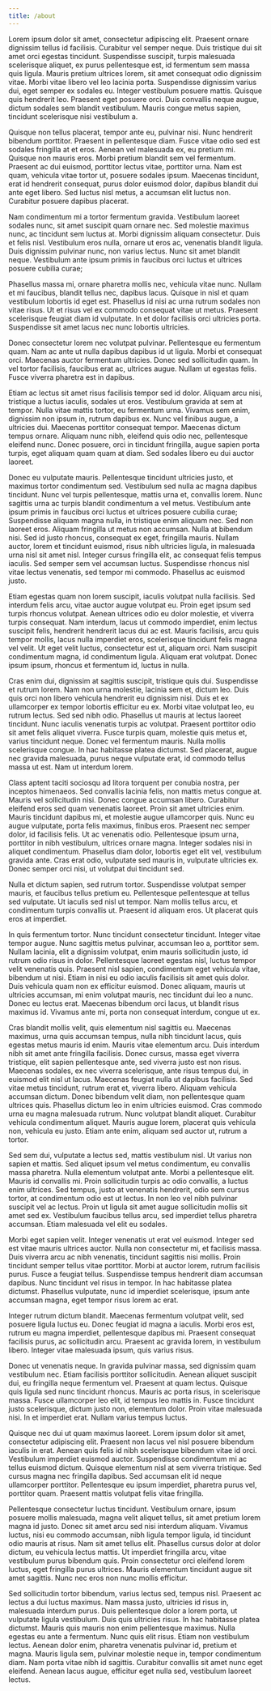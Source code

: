 ```yaml
---
title: /about
---
```


Lorem ipsum dolor sit amet, consectetur adipiscing elit. Praesent ornare dignissim tellus id facilisis. Curabitur vel semper neque. Duis tristique dui sit amet orci egestas tincidunt. Suspendisse suscipit, turpis malesuada scelerisque aliquet, ex purus pellentesque est, id fermentum sem massa quis ligula. Mauris pretium ultrices lorem, sit amet consequat odio dignissim vitae. Morbi vitae libero vel leo lacinia porta. Suspendisse dignissim varius dui, eget semper ex sodales eu. Integer vestibulum posuere mattis. Quisque quis hendrerit leo. Praesent eget posuere orci. Duis convallis neque augue, dictum sodales sem blandit vestibulum. Mauris congue metus sapien, tincidunt scelerisque nisi vestibulum a.

Quisque non tellus placerat, tempor ante eu, pulvinar nisi. Nunc hendrerit bibendum porttitor. Praesent in pellentesque diam. Fusce vitae odio sed est sodales fringilla at et eros. Aenean vel malesuada ex, eu pretium mi. Quisque non mauris eros. Morbi pretium blandit sem vel fermentum. Praesent ac dui euismod, porttitor lectus vitae, porttitor urna. Nam est quam, vehicula vitae tortor ut, posuere sodales ipsum. Maecenas tincidunt, erat id hendrerit consequat, purus dolor euismod dolor, dapibus blandit dui ante eget libero. Sed luctus nisl metus, a accumsan elit luctus non. Curabitur posuere dapibus placerat.

Nam condimentum mi a tortor fermentum gravida. Vestibulum laoreet sodales nunc, sit amet suscipit quam ornare nec. Sed molestie maximus nunc, ac tincidunt sem luctus at. Morbi dignissim aliquam consectetur. Duis et felis nisl. Vestibulum eros nulla, ornare ut eros ac, venenatis blandit ligula. Duis dignissim pulvinar nunc, non varius lectus. Nunc sit amet blandit neque. Vestibulum ante ipsum primis in faucibus orci luctus et ultrices posuere cubilia curae;

Phasellus massa mi, ornare pharetra mollis nec, vehicula vitae nunc. Nullam et mi faucibus, blandit tellus nec, dapibus lacus. Quisque in nisl et quam vestibulum lobortis id eget est. Phasellus id nisi ac urna rutrum sodales non vitae risus. Ut et risus vel ex commodo consequat vitae ut metus. Praesent scelerisque feugiat diam id vulputate. In et dolor facilisis orci ultricies porta. Suspendisse sit amet lacus nec nunc lobortis ultricies.

Donec consectetur lorem nec volutpat pulvinar. Pellentesque eu fermentum quam. Nam ac ante ut nulla dapibus dapibus id ut ligula. Morbi et consequat orci. Maecenas auctor fermentum ultricies. Donec sed sollicitudin quam. In vel tortor facilisis, faucibus erat ac, ultrices augue. Nullam ut egestas felis. Fusce viverra pharetra est in dapibus.

Etiam ac lectus sit amet risus facilisis tempor sed id dolor. Aliquam arcu nisi, tristique a luctus iaculis, sodales ut eros. Vestibulum gravida at sem at tempor. Nulla vitae mattis tortor, eu fermentum urna. Vivamus sem enim, dignissim non ipsum in, rutrum dapibus ex. Nunc vel finibus augue, a ultricies dui. Maecenas porttitor consequat tempor. Maecenas dictum tempus ornare. Aliquam nunc nibh, eleifend quis odio nec, pellentesque eleifend nunc. Donec posuere, orci in tincidunt fringilla, augue sapien porta turpis, eget aliquam quam quam at diam. Sed sodales libero eu dui auctor laoreet.

Donec eu vulputate mauris. Pellentesque tincidunt ultricies justo, et maximus tortor condimentum sed. Vestibulum sed nulla ac magna dapibus tincidunt. Nunc vel turpis pellentesque, mattis urna et, convallis lorem. Nunc sagittis urna ac turpis blandit condimentum a vel metus. Vestibulum ante ipsum primis in faucibus orci luctus et ultrices posuere cubilia curae; Suspendisse aliquam magna nulla, in tristique enim aliquam nec. Sed non laoreet eros. Aliquam fringilla ut metus non accumsan. Nulla at bibendum nisi. Sed id justo rhoncus, consequat ex eget, fringilla mauris. Nullam auctor, lorem et tincidunt euismod, risus nibh ultricies ligula, in malesuada urna nisl sit amet nisl. Integer cursus fringilla elit, ac consequat felis tempus iaculis. Sed semper sem vel accumsan luctus. Suspendisse rhoncus nisl vitae lectus venenatis, sed tempor mi commodo. Phasellus ac euismod justo.

Etiam egestas quam non lorem suscipit, iaculis volutpat nulla facilisis. Sed interdum felis arcu, vitae auctor augue volutpat eu. Proin eget ipsum sed turpis rhoncus volutpat. Aenean ultrices odio eu dolor molestie, et viverra turpis consequat. Nam interdum, lacus ut commodo imperdiet, enim lectus suscipit felis, hendrerit hendrerit lacus dui ac est. Mauris facilisis, arcu quis tempor mollis, lacus nulla imperdiet eros, scelerisque tincidunt felis magna vel velit. Ut eget velit luctus, consectetur est ut, aliquam orci. Nam suscipit condimentum magna, id condimentum ligula. Aliquam erat volutpat. Donec ipsum ipsum, rhoncus et fermentum id, luctus in nulla.

Cras enim dui, dignissim at sagittis suscipit, tristique quis dui. Suspendisse et rutrum lorem. Nam non urna molestie, lacinia sem et, dictum leo. Duis quis orci non libero vehicula hendrerit eu dignissim nisi. Duis et ex ullamcorper ex tempor lobortis efficitur eu ex. Morbi vitae volutpat leo, eu rutrum lectus. Sed sed nibh odio. Phasellus ut mauris at lectus laoreet tincidunt. Nunc iaculis venenatis turpis ac volutpat. Praesent porttitor odio sit amet felis aliquet viverra. Fusce turpis quam, molestie quis metus et, varius tincidunt neque. Donec vel fermentum mauris. Nulla mollis scelerisque congue. In hac habitasse platea dictumst. Sed placerat, augue nec gravida malesuada, purus neque vulputate erat, id commodo tellus massa ut est. Nam ut interdum lorem.

Class aptent taciti sociosqu ad litora torquent per conubia nostra, per inceptos himenaeos. Sed convallis lacinia felis, non mattis metus congue at. Mauris vel sollicitudin nisi. Donec congue accumsan libero. Curabitur eleifend eros sed quam venenatis laoreet. Proin sit amet ultricies enim. Mauris tincidunt dapibus mi, et molestie augue ullamcorper quis. Nunc eu augue vulputate, porta felis maximus, finibus eros. Praesent nec semper dolor, id facilisis felis. Ut ac venenatis odio. Pellentesque ipsum urna, porttitor in nibh vestibulum, ultrices ornare magna. Integer sodales nisi in aliquet condimentum. Phasellus diam dolor, lobortis eget elit vel, vestibulum gravida ante. Cras erat odio, vulputate sed mauris in, vulputate ultricies ex. Donec semper orci nisi, ut volutpat dui tincidunt sed.

Nulla et dictum sapien, sed rutrum tortor. Suspendisse volutpat semper mauris, et faucibus tellus pretium eu. Pellentesque pellentesque at tellus sed vulputate. Ut iaculis sed nisl ut tempor. Nam mollis tellus arcu, et condimentum turpis convallis ut. Praesent id aliquam eros. Ut placerat quis eros at imperdiet.

In quis fermentum tortor. Nunc tincidunt consectetur tincidunt. Integer vitae tempor augue. Nunc sagittis metus pulvinar, accumsan leo a, porttitor sem. Nullam lacinia, elit a dignissim volutpat, enim mauris sollicitudin justo, id rutrum odio risus in dolor. Pellentesque laoreet egestas nisl, luctus tempor velit venenatis quis. Praesent nisl sapien, condimentum eget vehicula vitae, bibendum ut nisi. Etiam in nisi eu odio iaculis facilisis sit amet quis dolor. Duis vehicula quam non ex efficitur euismod. Donec aliquam, mauris ut ultricies accumsan, mi enim volutpat mauris, nec tincidunt dui leo a nunc. Donec eu lectus erat. Maecenas bibendum orci lacus, ut blandit risus maximus id. Vivamus ante mi, porta non consequat interdum, congue ut ex.

Cras blandit mollis velit, quis elementum nisl sagittis eu. Maecenas maximus, urna quis accumsan tempus, nulla nibh tincidunt lacus, quis egestas metus mauris id enim. Mauris vitae elementum arcu. Duis interdum nibh sit amet ante fringilla facilisis. Donec cursus, massa eget viverra tristique, elit sapien pellentesque ante, sed viverra justo est non risus. Maecenas sodales, ex nec viverra scelerisque, ante risus tempus dui, in euismod elit nisl ut lacus. Maecenas feugiat nulla ut dapibus facilisis. Sed vitae metus tincidunt, rutrum erat et, viverra libero. Aliquam vehicula accumsan dictum. Donec bibendum velit diam, non pellentesque quam ultrices quis. Phasellus dictum leo in enim ultricies euismod. Cras commodo urna eu magna malesuada rutrum. Nunc volutpat blandit aliquet. Curabitur vehicula condimentum aliquet. Mauris augue lorem, placerat quis vehicula non, vehicula eu justo. Etiam ante enim, aliquam sed auctor ut, rutrum a tortor.

Sed sem dui, vulputate a lectus sed, mattis vestibulum nisl. Ut varius non sapien et mattis. Sed aliquet ipsum vel metus condimentum, eu convallis massa pharetra. Nulla elementum volutpat ante. Morbi a pellentesque elit. Mauris id convallis mi. Proin sollicitudin turpis ac odio convallis, a luctus enim ultrices. Sed tempus, justo at venenatis hendrerit, odio sem cursus tortor, at condimentum odio est ut lectus. In non leo vel nibh pulvinar suscipit vel ac lectus. Proin ut ligula sit amet augue sollicitudin mollis sit amet sed ex. Vestibulum faucibus tellus arcu, sed imperdiet tellus pharetra accumsan. Etiam malesuada vel elit eu sodales.

Morbi eget sapien velit. Integer venenatis ut erat vel euismod. Integer sed est vitae mauris ultrices auctor. Nulla non consectetur mi, et facilisis massa. Duis viverra arcu ac nibh venenatis, tincidunt sagittis nisi mollis. Proin tincidunt semper tellus vitae porttitor. Morbi at auctor lorem, rutrum facilisis purus. Fusce a feugiat tellus. Suspendisse tempus hendrerit diam accumsan dapibus. Nunc tincidunt vel risus in tempor. In hac habitasse platea dictumst. Phasellus vulputate, nunc id imperdiet scelerisque, ipsum ante accumsan magna, eget tempor risus lorem ac erat.

Integer rutrum dictum blandit. Maecenas fermentum volutpat velit, sed posuere ligula luctus eu. Donec feugiat id magna a iaculis. Morbi eros est, rutrum eu magna imperdiet, pellentesque dapibus mi. Praesent consequat facilisis purus, ac sollicitudin arcu. Praesent ac gravida lorem, in vestibulum libero. Integer vitae malesuada ipsum, quis varius risus.

Donec ut venenatis neque. In gravida pulvinar massa, sed dignissim quam vestibulum nec. Etiam facilisis porttitor sollicitudin. Aenean aliquet suscipit dui, eu fringilla neque fermentum vel. Praesent at quam lectus. Quisque quis ligula sed nunc tincidunt rhoncus. Mauris ac porta risus, in scelerisque massa. Fusce ullamcorper leo elit, id tempus leo mattis in. Fusce tincidunt justo scelerisque, dictum justo non, elementum dolor. Proin vitae malesuada nisi. In et imperdiet erat. Nullam varius tempus luctus.

Quisque nec dui ut quam maximus laoreet. Lorem ipsum dolor sit amet, consectetur adipiscing elit. Praesent non lacus vel nisl posuere bibendum iaculis in erat. Aenean quis felis id nibh scelerisque bibendum vitae id orci. Vestibulum imperdiet euismod auctor. Suspendisse condimentum mi ac tellus euismod dictum. Quisque elementum nisl at sem viverra tristique. Sed cursus magna nec fringilla dapibus. Sed accumsan elit id neque ullamcorper porttitor. Pellentesque eu ipsum imperdiet, pharetra purus vel, porttitor quam. Praesent mattis volutpat felis vitae fringilla.

Pellentesque consectetur luctus tincidunt. Vestibulum ornare, ipsum posuere mollis malesuada, magna velit aliquet tellus, sit amet pretium lorem magna id justo. Donec sit amet arcu sed nisi interdum aliquam. Vivamus luctus, nisi eu commodo accumsan, nibh ligula tempor ligula, id tincidunt odio mauris at risus. Nam sit amet tellus elit. Phasellus cursus dolor at dolor dictum, eu vehicula lectus mattis. Ut imperdiet fringilla arcu, vitae vestibulum purus bibendum quis. Proin consectetur orci eleifend lorem luctus, eget fringilla purus ultrices. Mauris elementum tincidunt augue sit amet sagittis. Nunc nec eros non nunc mollis efficitur.

Sed sollicitudin tortor bibendum, varius lectus sed, tempus nisl. Praesent ac lectus a dui luctus maximus. Nam massa justo, ultricies id risus in, malesuada interdum purus. Duis pellentesque dolor a lorem porta, ut vulputate ligula vestibulum. Duis quis ultricies risus. In hac habitasse platea dictumst. Mauris quis mauris non enim pellentesque maximus. Nulla egestas eu ante a fermentum. Nunc quis elit risus. Etiam non vestibulum lectus. Aenean dolor enim, pharetra venenatis pulvinar id, pretium et magna. Mauris ligula sem, pulvinar molestie neque in, tempor condimentum diam. Nam porta vitae nibh id sagittis. Curabitur convallis sit amet nunc eget eleifend. Aenean lacus augue, efficitur eget nulla sed, vestibulum laoreet lectus.

